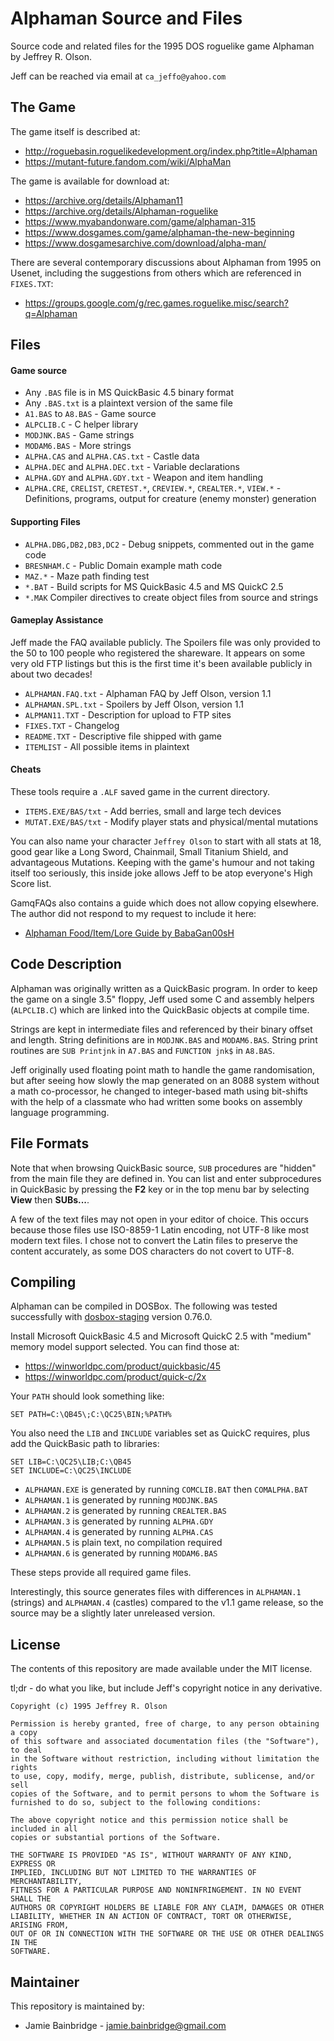 # Alphaman Source and Files

Source code and related files for the 1995 DOS roguelike game Alphaman by
Jeffrey R. Olson.

Jeff can be reached via email at `ca_jeffo@yahoo.com`

## The Game

The game itself is described at:

* http://roguebasin.roguelikedevelopment.org/index.php?title=Alphaman
* https://mutant-future.fandom.com/wiki/AlphaMan

The game is available for download at:

* https://archive.org/details/Alphaman11
* https://archive.org/details/Alphaman-roguelike
* https://www.myabandonware.com/game/alphaman-315
* https://www.dosgames.com/game/alphaman-the-new-beginning
* https://www.dosgamesarchive.com/download/alpha-man/

There are several contemporary discussions about Alphaman from 1995 on Usenet,
including the suggestions from others which are referenced in `FIXES.TXT`:

* https://groups.google.com/g/rec.games.roguelike.misc/search?q=Alphaman

## Files

#### Game source

* Any `.BAS` file is in MS QuickBasic 4.5 binary format
* Any `.BAS.txt` is a plaintext version of the same file
* `A1.BAS` to `A8.BAS` - Game source
* `ALPCLIB.C` - C helper library
* `MODJNK.BAS` - Game strings
* `MODAM6.BAS` - More strings
* `ALPHA.CAS` and `ALPHA.CAS.txt` - Castle data
* `ALPHA.DEC` and `ALPHA.DEC.txt` - Variable declarations
* `ALPHA.GDY` and `ALPHA.GDY.txt` - Weapon and item handling
* `ALPHA.CRE`, `CRELIST`, `CRETEST.*`, `CREVIEW.*`, `CREALTER.*`, `VIEW.*` -
  Definitions, programs, output for creature (enemy monster) generation

#### Supporting Files

* `ALPHA.DBG,DB2,DB3,DC2` - Debug snippets, commented out in the game code
* `BRESNHAM.C` - Public Domain example math code
* `MAZ.*` - Maze path finding test
* `*.BAT` - Build scripts for MS QuickBasic 4.5 and MS QuickC 2.5
* `*.MAK` Compiler directives to create object files from source and strings

#### Gameplay Assistance

Jeff made the FAQ available publicly. The Spoilers file was only provided
to the 50 to 100 people who registered the shareware. It appears on some very
old FTP listings but this is the first time it's been available publicly in
about two decades!

* `ALPHAMAN.FAQ.txt` - Alphaman FAQ by Jeff Olson, version 1.1
* `ALPHAMAN.SPL.txt` - Spoilers by Jeff Olson, version 1.1
* `ALPMAN11.TXT` - Description for upload to FTP sites
* `FIXES.TXT` - Changelog
* `README.TXT` - Descriptive file shipped with game
* `ITEMLIST` - All possible items in plaintext

#### Cheats

These tools require a `.ALF` saved game in the current directory.

* `ITEMS.EXE/BAS/txt` - Add berries, small and large tech devices
* `MUTAT.EXE/BAS/txt` - Modify player stats and physical/mental mutations

You can also name your character `Jeffrey Olson` to start with all stats at 18,
good gear like a Long Sword, Chainmail, Small Titanium Shield, and advantageous
Mutations. Keeping with the game's humour and not taking itself too seriously,
this inside joke allows Jeff to be atop everyone's High Score list.

GamqFAQs also contains a guide which does not allow copying elsewhere. The
author did not respond to my request to include it here:

* [Alphaman Food/Item/Lore Guide by BabaGan00sH](https://gamefaqs.gamespot.com/pc/564667-alphaman-1995/faqs/33882)

## Code Description

Alphaman was originally written as a QuickBasic program. In order to keep
the game on a single 3.5" floppy, Jeff used some C and assembly helpers
(`ALPCLIB.C`) which are linked into the QuickBasic objects at compile time.

Strings are kept in intermediate files and referenced by their binary offset
and length. String definitions are in `MODJNK.BAS` and `MODAM6.BAS`. String
print routines are `SUB Printjnk` in `A7.BAS` and `FUNCTION jnk$` in `A8.BAS`.

Jeff originally used floating point math to handle the game randomisation,
but after seeing how slowly the map generated on an 8088 system without a math
co-processor, he changed to integer-based math using bit-shifts with the help
of a classmate who had written some books on assembly language programming.

## File Formats

Note that when browsing QuickBasic source, `SUB` procedures are "hidden" from
the main file they are defined in. You can list and enter subprocedures in
QuickBasic by pressing the **F2** key or in the top menu bar by selecting
**View** then **SUBs...**.

A few of the text files may not open in your editor of choice. This occurs
because those files use ISO-8859-1 Latin encoding, not UTF-8 like most modern
text files. I chose not to convert the Latin files to preserve the content
accurately, as some DOS characters do not covert to UTF-8.

## Compiling

Alphaman can be compiled in DOSBox. The following was tested successfully
with [dosbox-staging](dosbox-staging.github.io/) version 0.76.0.

Install Microsoft QuickBasic 4.5 and Microsoft QuickC 2.5 with "medium" memory
model support selected. You can find those at:

* https://winworldpc.com/product/quickbasic/45
* https://winworldpc.com/product/quick-c/2x

Your `PATH` should look something like:

~~~
SET PATH=C:\QB45\;C:\QC25\BIN;%PATH%
~~~

You also need the `LIB` and `INCLUDE` variables set as QuickC requires, plus
add the QuickBasic path to libraries:

~~~
SET LIB=C:\QC25\LIB;C:\QB45
SET INCLUDE=C:\QC25\INCLUDE
~~~

* `ALPHAMAN.EXE` is generated by running `COMCLIB.BAT` then `COMALPHA.BAT`
* `ALPHAMAN.1` is generated by running `MODJNK.BAS`
* `ALPHAMAN.2` is generated by running `CREALTER.BAS`
* `ALPHAMAN.3` is generated by running `ALPHA.GDY`
* `ALPHAMAN.4` is generated by running `ALPHA.CAS`
* `ALPHAMAN.5` is plain text, no compilation required
* `ALPHAMAN.6` is generated by running `MODAM6.BAS`

These steps provide all required game files.

Interestingly, this source generates files with differences in `ALPHAMAN.1`
(strings) and `ALPHAMAN.4` (castles) compared to the v1.1 game release, so the
source may be a slightly later unreleased version.

## License

The contents of this repository are made available under the MIT license.

tl;dr - do what you like, but include Jeff's copyright notice in any derivative.

~~~
Copyright (c) 1995 Jeffrey R. Olson

Permission is hereby granted, free of charge, to any person obtaining a copy
of this software and associated documentation files (the "Software"), to deal
in the Software without restriction, including without limitation the rights
to use, copy, modify, merge, publish, distribute, sublicense, and/or sell
copies of the Software, and to permit persons to whom the Software is
furnished to do so, subject to the following conditions:

The above copyright notice and this permission notice shall be included in all
copies or substantial portions of the Software.

THE SOFTWARE IS PROVIDED "AS IS", WITHOUT WARRANTY OF ANY KIND, EXPRESS OR
IMPLIED, INCLUDING BUT NOT LIMITED TO THE WARRANTIES OF MERCHANTABILITY,
FITNESS FOR A PARTICULAR PURPOSE AND NONINFRINGEMENT. IN NO EVENT SHALL THE
AUTHORS OR COPYRIGHT HOLDERS BE LIABLE FOR ANY CLAIM, DAMAGES OR OTHER
LIABILITY, WHETHER IN AN ACTION OF CONTRACT, TORT OR OTHERWISE, ARISING FROM,
OUT OF OR IN CONNECTION WITH THE SOFTWARE OR THE USE OR OTHER DEALINGS IN THE
SOFTWARE.
~~~

## Maintainer

This repository is maintained by:

* Jamie Bainbridge - jamie.bainbridge@gmail.com


